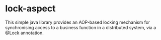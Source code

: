 # lock-aspect

This simple java library provides an AOP-based locking mechanism for synchronising access to a business function in a distributed system, via a @Lock annotation. 